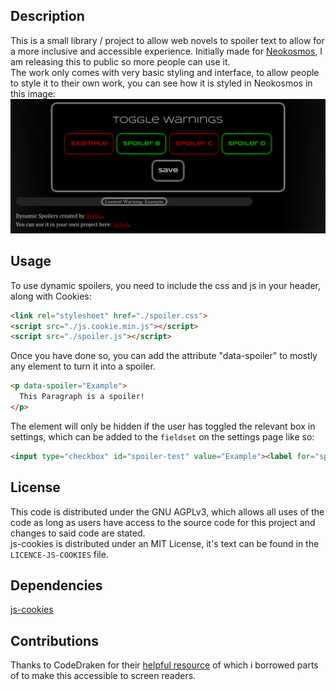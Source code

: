 Description
---
This is a small library / project to allow web novels to spoiler text to allow for a more inclusive and accessible experience. Initially made for [Neokosmos](https://neokosmos.space), I am releasing this to public so more people can use it.  
The work only comes with very basic styling and interface, to allow people to style it to their own work, you can see how it is styled in Neokosmos in this image:  
![An example of styling the spoilers](/styling-example.png)

Usage
---

To use dynamic spoilers, you need to include the css and js in your header, along with Cookies: 
```html
<link rel="stylesheet" href="./spoiler.css">
<script src="./js.cookie.min.js"></script>
<script src="./spoiler.js"></script>
```

Once you have done so, you can add the attribute "data-spoiler" to mostly any element to turn it into a spoiler.
```html
<p data-spoiler="Example">
  This Paragraph is a spoiler!
</p>
```
The element will only be hidden if the user has toggled the relevant box in settings, which can be added to the `fieldset` on the settings page like so:
```html
<input type="checkbox" id="spoiler-test" value="Example"><label for="spoiler-test">Example</label>
```

License
---
This code is distributed under the GNU AGPLv3, which allows all uses of the code as long as users have access to the source code for this project and changes to said code are stated.  
js-cookies is distributed under an MIT License, it's text can be found in the `LICENCE-JS-COOKIES` file.


Dependencies
---
[js-cookies](https://github.com/js-cookie/js-cookie)

Contributions
---
Thanks to CodeDraken for their [helpful resource](https://dev.to/learn2dev/css-shorts-spoilers-and-hidden-content-3621) of which i borrowed parts of to make this accessible to screen readers.

